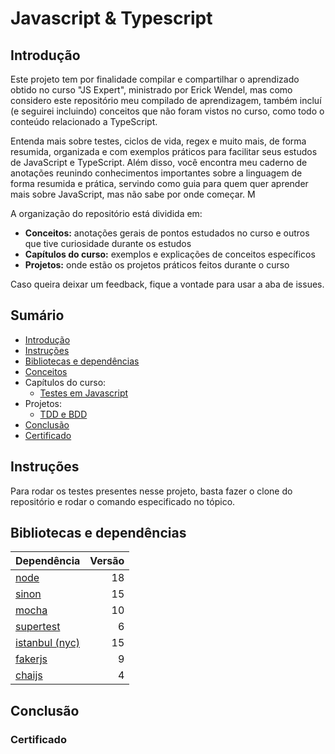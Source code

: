 # Javascript & Typescript

## Introdução
Este projeto tem por finalidade compilar e compartilhar o aprendizado obtido no curso "JS Expert", ministrado por Erick Wendel, mas como considero este repositório meu compilado de aprendizagem, também incluí (e seguirei incluindo) conceitos que não foram vistos no curso, como todo o conteúdo relacionado a TypeScript.

Entenda mais sobre testes, ciclos de vida, regex e muito mais, de forma resumida, organizada e com exemplos práticos para facilitar seus estudos de JavaScript e TypeScript. Além disso, você encontra meu caderno de anotações reunindo conhecimentos importantes sobre a linguagem de forma resumida e prática, servindo como guia para quem quer aprender mais sobre JavaScript, mas não sabe por onde começar. M

A organização do repositório está dividida em:

- **Conceitos:** anotações gerais de pontos estudados no curso e outros que tive curiosidade durante os estudos
- **Capítulos do curso:** exemplos e explicações de conceitos específicos
- **Projetos:** onde estão os projetos práticos feitos durante o curso

Caso queira deixar um feedback, fique a vontade para usar a aba de issues.

## Sumário
- [Introdução](#introdução)
- [Instruções](#instruções)
- [Bibliotecas e dependências](#bibliotecas-e-dependências)
- [Conceitos](https://github.com/thamiavicente/javascript-typescript/blob/main/Conceitos)
- Capítulos do curso:
    - [Testes em Javascript](https://github.com/thamiavicente/javascript-typescript/blob/main/Testes-em-Javascript)
- Projetos:
    - [TDD e BDD](https://github.com/thamiavicente/javascript-typescript/blob/main/Projetos/TDD-e-BDD)
- [Conclusão](#conclusão)
- [Certificado](#certificado)

## Instruções
Para rodar os testes presentes nesse projeto, basta fazer o clone do repositório e rodar o comando especificado no tópico.

## Bibliotecas e dependências
|Dependência|Versão|
|-|-:|
|[node](https://nodejs.org/en)|18|
|[sinon](https://sinonjs.org/)|15|
|[mocha](https://mochajs.org/)|10|
|[supertest](https://github.com/ladjs/supertest#readme)|6|
|[istanbul (nyc)](https://istanbul.js.org/)|15|
|[fakerjs](https://fakerjs.dev/)|9|
|[chaijs](https://www.chaijs.com)|4|

## Conclusão

### Certificado
